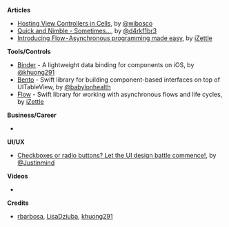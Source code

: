 **Articles**

* [Hosting View Controllers in Cells](http://williamboles.me/hosting-viewcontrollers-in-cells/), by [@wibosco](https://twitter.com/wibosco)
* [Quick and Nimble - Sometimes...](http://drekka.ghost.io/quick-and-nimble-sometimes/), by [@d4rkf1br3](https://twitter.com/d4rkf1br3)
* [Introducing Flow - Asynchronous programming made easy](https://medium.com/izettle-engineering/introducing-flow-42de51988aea), by [iZettle](https://twitter.com/iZettle)

**Tools/Controls**

* [Binder](https://github.com/khuong291/Binder) - A lightweight data binding for components on iOS, by [@khuong291](https://twitter.com/khuong291)
* [Bento](https://github.com/Babylonpartners/Bento) - Swift library for building component-based interfaces on top of UITableView, by [@babylonhealth](https://twitter.com/babylonhealth)
* [Flow](https://github.com/izettle/Flow) - Swift library for working with asynchronous flows and life cycles, by [iZettle](https://twitter.com/iZettle)

**Business/Career**

* 

**UI/UX**

* [Checkboxes or radio buttons? Let the UI design battle commence!](https://blog.prototypr.io/checkboxes-or-radio-buttons-let-the-ui-design-battle-commence-b46aea686e23), by [@Justinmind](https://twitter.com/just_in_mind)

**Videos**

* 

**Credits**

* [rbarbosa](https://github.com/rbarbosa), [LisaDziuba](https://github.com/lisadziuba), [khuong291](https://github.com/khuong291)
